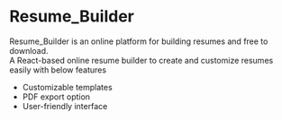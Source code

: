 # Resume_Builder
Resume_Builder is an online platform for building resumes and free to download.
<br>
A React-based online resume builder to create and customize resumes easily with below features
<ul>
  <li>Customizable templates</li>
  <li>PDF export option</li>
  <li>User-friendly interface</li>
</ul>
